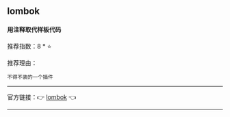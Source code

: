 ## lombok

#### 用注释取代样板代码

推荐指数：8 * ⭐

推荐理由：

    不得不装的一个插件

---



官方链接：👉 [lombok](
https://plugins.jetbrains.com/plugin/6317-lombok
) 👈



---






















